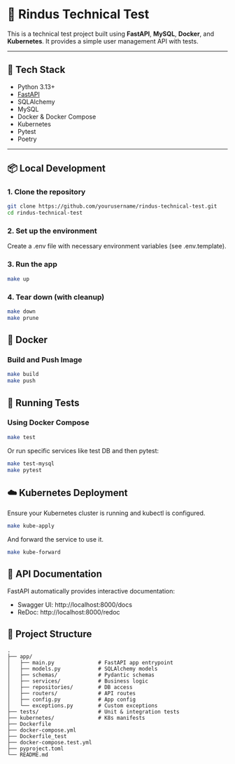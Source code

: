# 🧪 Rindus Technical Test

This is a technical test project built using **FastAPI**, **MySQL**, **Docker**, and **Kubernetes**. It provides a simple user management API with tests.

---

## 🚀 Tech Stack

- Python 3.13+
- [FastAPI](https://fastapi.tiangolo.com/)
- SQLAlchemy
- MySQL
- Docker & Docker Compose
- Kubernetes
- Pytest
- Poetry

---

## 📦 Local Development

### 1. Clone the repository

```bash
git clone https://github.com/yourusername/rindus-technical-test.git
cd rindus-technical-test
```

### 2. Set up the environment

Create a .env file with necessary environment variables (see .env.template).

### 3. Run the app

```bash
make up
```

### 4. Tear down (with cleanup)

```bash
make down
make prune
```

## 🐳 Docker

### Build and Push Image

```bash
make build
make push
```

## 🧪 Running Tests

### Using Docker Compose

```bash
make test
```

Or run specific services like test DB and then pytest:

```bash
make test-mysql
make pytest
```

## ☁️ Kubernetes Deployment

Ensure your Kubernetes cluster is running and kubectl is configured.

```bash
make kube-apply
```

And forward the service to use it.

```bash
make kube-forward
```

## 📖 API Documentation

FastAPI automatically provides interactive documentation:

- Swagger UI: http://localhost:8000/docs
- ReDoc: http://localhost:8000/redoc

## 🧱 Project Structure

<pre><code>.
├── app/
│   ├── main.py              # FastAPI app entrypoint
│   ├── models.py            # SQLAlchemy models
│   ├── schemas/             # Pydantic schemas
│   ├── services/            # Business logic
│   ├── repositories/        # DB access
│   ├── routers/             # API routes
│   ├── config.py            # App config
│   └── exceptions.py        # Custom exceptions
├── tests/                   # Unit & integration tests
├── kubernetes/              # K8s manifests
├── Dockerfile
├── docker-compose.yml
├── Dockerfile_test
├── docker-compose.test.yml
├── pyproject.toml
└── README.md
</code></pre>
